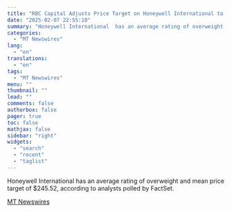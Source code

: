 ```yaml
---
title: "RBC Capital Adjusts Price Target on Honeywell International to $236 From $253, Keeps Sector Perform Rating"
date: "2025-02-07 22:55:10"
summary: "Honeywell International  has an average rating of overweight and mean price target of $245.52, according to analysts polled by FactSet."
categories:
  - "MT Newswires"
lang:
  - "en"
translations:
  - "en"
tags:
  - "MT Newswires"
menu: ""
thumbnail: ""
lead: ""
comments: false
authorbox: false
pager: true
toc: false
mathjax: false
sidebar: "right"
widgets:
  - "search"
  - "recent"
  - "taglist"
---
```


Honeywell International has an average rating of overweight and mean price target of $245.52, according to analysts polled by FactSet.

[MT Newswires](https://www.tradingview.com/news/mtnewswires.com:20250207:A3312619:0/)
